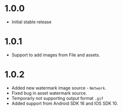 # 1.0.0

* Initial stable release

# 1.0.1

* Support to add images from File and assets.

# 1.0.2

* Added new watermark image source - `Network`.
* Fixed bug in asset watermark source.
* Temporarly not supporting output format `.gif`
* Added support from Android SDK 16 and IOS SDK 10.